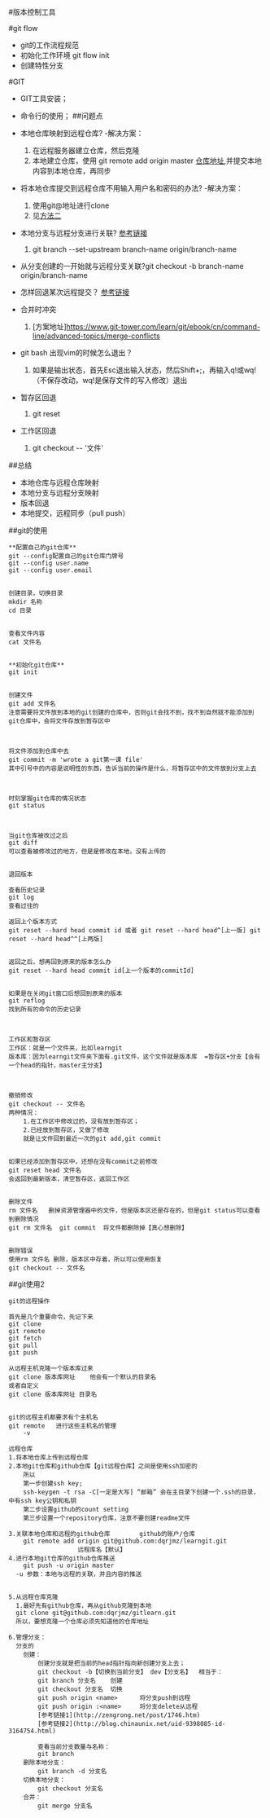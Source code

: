 #版本控制工具

#git flow
- git的工作流程规范
- 初始化工作环境 git flow init
- 创建特性分支  

#GIT

- GIT工具安装；  
- 命令行的使用； 
##问题点
- 本地仓库映射到远程仓库?
    -解决方案：
    1. 在远程服务器建立仓库，然后克隆
    2. 本地建立仓库，使用 git remote add origin master [仓库地址](https://github.com/dqrjmz/reactLearn.git),并提交本地内容到本地仓库，再同步

- 将本地仓库提交到远程仓库不用输入用户名和密码的办法?
    -解决方案：
    1. 使用git@地址进行clone
    2. 见[方法二](http://www.cnblogs.com/ballwql/p/3462104.html)

- 本地分支与远程分支进行关联?
  [参考链接](http://www.cnblogs.com/aleafo/p/5807301.html)
  1. git branch --set-upstream branch-name origin/branch-name 
- 从分支创建的一开始就与远程分支关联?git checkout -b branch-name origin/branch-name

- 怎样回退某次远程提交？
  [参考链接](http://blog.mtxcxin.cn/blog/git如何回滚远程仓库.html)

- 合并时冲突
   1. [方案地址]https://www.git-tower.com/learn/git/ebook/cn/command-line/advanced-topics/merge-conflicts

- git bash 出现vim的时候怎么退出？
   1. 如果是输出状态，首先Esc退出输入状态，然后Shift+;，再输入q!或wq!（不保存改动，wq!是保存文件的写入修改）退出

- 暂存区回退
   1. git reset 

- 工作区回退
   1. git checkout -- '文件'




##总结
- 本地仓库与远程仓库映射
- 本地分支与远程分支映射
- 版本回退
- 本地提交，远程同步（pull push）

##git的使用
```
**配置自己的git仓库**
git --config配置自己的git仓库门牌号
git --config user.name
git --config user.email


创建目录，切换目录
mkdir 名称
cd 目录


查看文件内容
cat 文件名


**初始化git仓库**
git init


创建文件
git add 文件名    
注意需要将文件放到本地的git创建的仓库中，否则git会找不到，找不到自然就不能添加到git仓库中，会将文件存放到暂存区中



将文件添加到仓库中去
git commit -m 'wrote a git第一课 file'
其中引号中的内容是说明性的东西，告诉当前的操作是什么，将暂存区中的文件放到分支上去



时刻掌握git仓库的情况状态
git status



当git仓库被改过之后
git diff
可以查看被修改过的地方，但是是修改在本地，没有上传的


退回版本

查看历史记录
git log
查看过往的

返回上个版本方式
git reset --hard head commit id 或者 git reset --hard head^[上一版] git reset --hard head^^[上两版]


返回之后，想再回到原来的版本怎么办
git reset --hard head commit id[上一个版本的commitId]


如果是在关闭git窗口后想回到原来的版本
git reflog  
找到所有的命令的历史记录



工作区和暂存区
工作区：就是一个文件夹，比如learngit
版本库：因为learngit文件夹下面有.git文件，这个文件就是版本库  =暂存区+分支【会有一个head的指针，master主分支】



撤销修改
git checkout -- 文件名
两种情况：
    1.在工作区中修改过的，没有放到暂存区；
    2.已经放到暂存区，又做了修改
    就是让文件回到最近一次的git add,git commit


如果已经添加到暂存区中，还想在没有commit之前修改
git reset head 文件名
会返回到最新版本，清空暂存区，返回工作区


删除文件
rm 文件名   删掉资源管理器中的文件，但是版本区还是存在的，但是git status可以查看到删除情况
git rm 文件名  git commit  将文件都删除掉【真心想删除】  


删除错误
使用rm 文件名 删除，版本区中存着，所以可以使用恢复
git checkout -- 文件名
```

##git使用2
```
git的远程操作

首先是几个重要命令，先记下来
git clone
git remote
git fetch
git pull 
git push

从远程主机克隆一个版本库过来
git clone 版本库网址    他会有一个默认的目录名
或者自定义
git clone 版本库网址 目录名


git的远程主机都要求有个主机名
git remote   进行这些主机名的管理
    -v

远程仓库
1.将本地仓库上传到远程仓库
2.本地git仓库和github仓库【git远程仓库】之间是使用ssh加密的
    所以
    第一步创建ssh key;
    ssh-keygen -t rsa -C[一定是大写] “邮箱” 会在主目录下创建一个.ssh的目录，中有ssh key公钥和私钥
    第二步设置github的count setting
    第三步设置一个repository仓库，注意不要创建readme文件

3.关联本地仓库和远程的github仓库        github的账户/仓库    
    git remote add origin git@github.com:dqrjmz/learngit.git
                   远程库名【默认】  
4.进行本地git仓库的github仓库推送
    git push -u origin master
  -u 参数：本地与远程的关联，并且内容的推送    


5.从远程仓库克隆
  1.最好先有github仓库，再从github克隆到本地
  git clone git@github.com:dqrjmz/gitlearn.git
  所以，要想克隆一个仓库必须先知道他的仓库地址

6.管理分支：
  分支的
    创建：
        创建分支就是把当前的head指针指向新创建分支上去；
        git checkout -b【切换到当前分支】 dev【分支名】  相当于：
        git branch 分支名    创建
        git checkout 分支名  切换
        git push origin <name>      将分支push到远程
        git push origin :<name>     将分支delete从远程
        [参考链接1](http://zengrong.net/post/1746.htm)
        [参考链接2](http://blog.chinaunix.net/uid-9398085-id-3164754.html)

        查看当前分支数量与名称：
        git branch
    删除本地分支：
        git branch -d 分支名
    切换本地分支：
        git checkout 分支名
    合并：
        git merge 分支名
```




 



